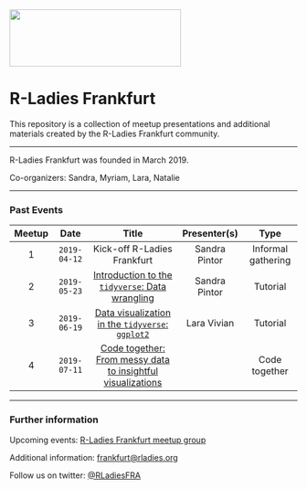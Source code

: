 <img src="https://github.com/rladies/starter-kit/blob/master/logo/R-LadiesGlobal_RBG_online_LogoWithText_Horizontal.png" data-canonical-src="https://github.com/rladies/starter-kit/blob/master/logo/R-LadiesGlobal_RBG_online_LogoWithText_Horizontal.png" width="300" height="100" />

# R-Ladies Frankfurt

This repository is a collection of meetup presentations and additional materials created by the R-Ladies Frankfurt community.

***


R-Ladies Frankfurt was founded in March 2019.

Co-organizers: Sandra, Myriam, Lara, Natalie


***


### Past Events
| **Meetup** | **Date** | **Title** | **Presenter(s)** | **Type** |
| :---: | :---: | :---: | :---: | :---: |
| 1 | `2019-04-12` | Kick-off R-Ladies Frankfurt | Sandra Pintor | Informal gathering |
| 2 | `2019-05-23` | [Introduction to the `tidyverse`: Data wrangling](./2019-05-23_meetup02_introduction-tidyverse) | Sandra Pintor | Tutorial |
| 3 | `2019-06-19`| [Data visualization in the `tidyverse`: `ggplot2`](./2019-06-19_meetup03_data-visualization-ggplot2) | Lara Vivian | Tutorial |
| 4 | `2019-07-11` | [Code together: From messy data to insightful visualizations](./2019-07-11_meetup04_code-together) | | Code together |


***


### Further information
Upcoming events: [R-Ladies Frankfurt meetup group](https://www.meetup.com/rladies-frankfurt/)

Additional information: [frankfurt@rladies.org](mailto:frankfurt@rladies.org)

Follow us on twitter: [@RLadiesFRA](https://twitter.com/RLadiesFRA)
